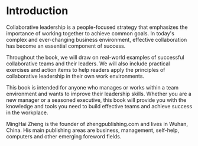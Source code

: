 # Introduction

Collaborative leadership is a people-focused strategy that emphasizes the importance of working together to achieve common goals. In today's complex and ever-changing business environment, effective collaboration has become an essential component of success.

Throughout the book, we will draw on real-world examples of successful collaborative teams and their leaders. We will also include practical exercises and action items to help readers apply the principles of collaborative leadership in their own work environments.

This book is intended for anyone who manages or works within a team environment and wants to improve their leadership skills. Whether you are a new manager or a seasoned executive, this book will provide you with the knowledge and tools you need to build effective teams and achieve success in the workplace.

MingHai Zheng is the founder of zhengpublishing.com and lives in Wuhan, China. His main publishing areas are business, management, self-help, computers and other emerging foreword fields.
